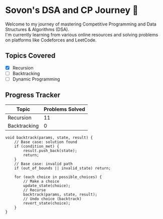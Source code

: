 # Sovon's DSA and CP Journey 🚀
Welcome to my journey of mastering Competitive Programming and Data Structures & Algorithms (DSA).  
I'm currently learning from various online resources and solving problems on platforms like Codeforces and LeetCode.

## Topics Covered
- [x] Recursion
- [ ] Backtracking
- [ ] Dynamic Programming

## Progress Tracker
| Topic          | Problems Solved |
|----------------|-----------------|
| Recursion      | 11             |
| Backtracking   | 0              |

```
void backtrack(params, state, result) {
    // Base case: solution found
    if (condition_met) {
        result.push_back(state);
        return;
    }
    // Base case: invalid path
    if (out_of_bounds || invalid_state) return;

    for (each choice in possible_choices) {
        // Make a choice
        update_state(choice);
        // Recurse
        backtrack(params, state, result);
        // Undo choice (backtrack)
        revert_state(choice);
    }
}
```
